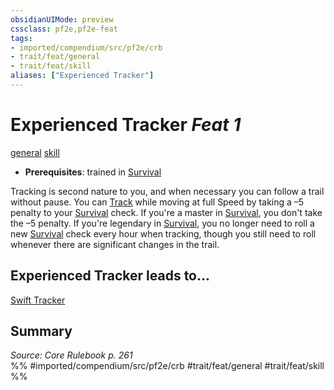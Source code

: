 ```yaml
---
obsidianUIMode: preview
cssclass: pf2e,pf2e-feat
tags:
- imported/compendium/src/pf2e/crb
- trait/feat/general
- trait/feat/skill
aliases: ["Experienced Tracker"]
---
```

# Experienced Tracker  *Feat 1*  
[general](general.md)  [skill](skill.md)  

- **Prerequisites**: trained in [Survival](../skills.md#Survival)

Tracking is second nature to you, and when necessary you can follow a trail without pause. You can [Track](track.md) while moving at full Speed by taking a –5 penalty to your [Survival](../skills.md#Survival) check. If you're a master in [Survival](../skills.md#Survival), you don't take the –5 penalty. If you're legendary in [Survival](../skills.md#Survival), you no longer need to roll a new [Survival](../skills.md#Survival) check every hour when tracking, though you still need to roll whenever there are significant changes in the trail.

## Experienced Tracker leads to...

[Swift Tracker](swift-tracker.md)

## Summary

*Source: Core Rulebook p. 261*  
%% #imported/compendium/src/pf2e/crb #trait/feat/general #trait/feat/skill %%